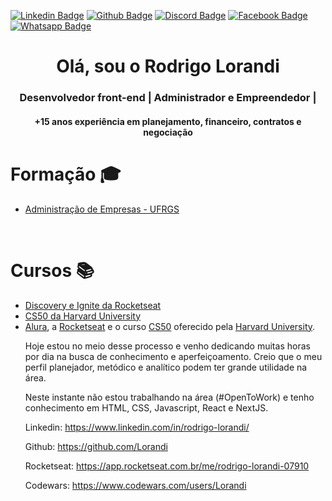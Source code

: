 [![Linkedin Badge](https://img.shields.io/badge/LinkedIn-0077B5?style=for-the-badge&logo=linkedin&logoColor=white&link=https://www.linkedin.com/in/rodrigo-lorandi/)](https://www.linkedin.com/in/rodrigo-lorandi/)
[![Github Badge](https://img.shields.io/badge/GitHub-100000?style=for-the-badge&logo=github&logoColor=white&link=https://github.com/Lorandi)](https://github.com/Lorandi)
[![Discord Badge](https://img.shields.io/badge/Discord-7289DA?style=for-the-badge&logo=discord&logoColor=white&link=https://discord.com/channels/Lorandi#5181)](https://discord.com/channels/Lorandi#5181)
[![Facebook Badge](https://img.shields.io/badge/Facebook-1877F2?style=for-the-badge&logo=facebook&logoColor=white&link=https://www.facebook.com/RodrigoLorandi)](https://www.facebook.com/RodrigoLorandi)
[![Whatsapp Badge](https://img.shields.io/badge/WhatsApp-25D366?style=for-the-badge&logo=whatsapp&logoColor=white&link=https://api.whatsapp.com/send?l=pt_BR&phone=+5551992892420)](https://api.whatsapp.com/send?l=pt_BR&phone=+5551992892420)




<h1 align="center">Olá, sou o Rodrigo Lorandi</h1>
<h3 align="center">Desenvolvedor front-end | Administrador e Empreendedor | </h3>
<h4 align="center"> +15 anos experiência em planejamento, financeiro, contratos e negociação</h4>

<h1> Formação 🎓 </h1>
<ul><li><a href="https://www.ufrgs.br/escoladeadministracao">Administração de Empresas - UFRGS</a></ul></li>
<br>


<h1> Cursos 📚 </h1>
<ul>
  <li><a href="https://rocketseat.com.br/">Discovery e Ignite da Rocketseat</a></li>
  <li><a href="https://cs50.harvard.edu/college/2021/spring/">CS50 da Harvard University</a></li>
  <li><a href="https://www.alura.com.br/>Formação Frontend da Alura</a></li>
</ul>









Sou da primeira geração que usou os computadores como forma de entretenimento. Tanto que meus jogos preferidos eram de estratégia, o que foi muito útil para desenvolver habilidades de resolução de problemas e uso racional de tempo e recursos.

Em maio de 2020 decidi iniciar um processo de transição de carreira. Via toda a revolução que a programação vinha fazendo, com automatização de processos, machine learning, carros autônomos,  Data Science, soluções mobile e  parecia que eu estava parado na década passada.

Assim iniciei os estudos, tanto por conteúdo livre na internet como cursos mais estruturados como a plataforma [Alura](https://www.alura.com.br/), a [Rocketseat](https://rocketseat.com.br/) e o curso [CS50](https://cs50.harvard.edu/college/2021/spring/) oferecido pela [Harvard University](https://www.harvard.edu/).

Hoje estou no meio desse processo e venho dedicando muitas horas por dia na busca de conhecimento e aperfeiçoamento. Creio que o meu perfil planejador, metódico e analítico podem ter grande utilidade na área.

Neste instante não estou trabalhando na área (#OpenToWork) e tenho conhecimento  em HTML, CSS, Javascript, React e NextJS. 

Linkedin: https://www.linkedin.com/in/rodrigo-lorandi/

Github: https://github.com/Lorandi

Rocketseat: https://app.rocketseat.com.br/me/rodrigo-lorandi-07910

Codewars: https://www.codewars.com/users/Lorandi
